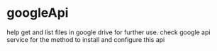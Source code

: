 # googleApi
help get and list files in google drive for further use.
check google api service for the method to install and configure this api
